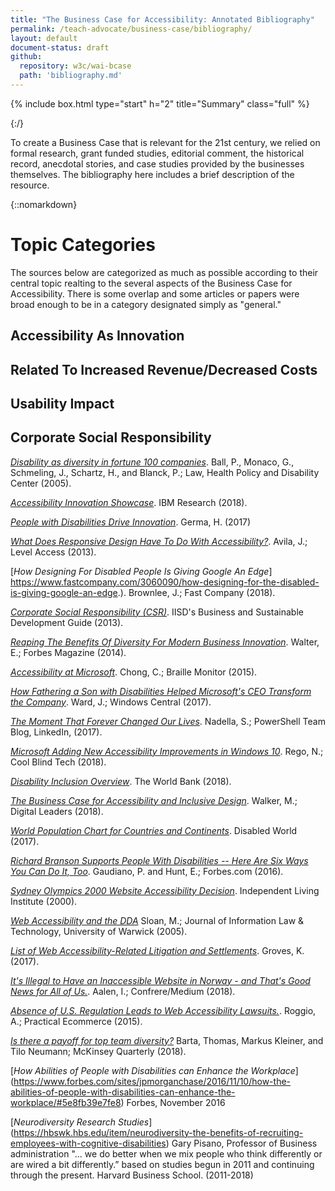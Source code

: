 ```yaml
---
title: "The Business Case for Accessibility: Annotated Bibliography"
permalink: /teach-advocate/business-case/bibliography/
layout: default
document-status: draft
github:
  repository: w3c/wai-bcase
  path: 'bibliography.md'
---
```

{% include box.html type="start" h="2" title="Summary" class="full" %}

{:/}

To create a Business Case that is relevant for the 21st century, we relied on formal research, grant funded studies, editorial comment, the historical record, anecdotal stories, and case studies provided by the businesses themselves. The bibliography here includes a brief description of the resource.      

{::nomarkdown}

# Topic Categories
The sources below are categorized as much as possible according to their central topic realting to the several aspects of the Business Case for Accessibility. There is some overlap and some articles or papers were broad enough to be in a category designated simply as "general."  

## Accessibility As Innovation

## Related To Increased Revenue/Decreased Costs

## Usability Impact

## Corporate Social Responsibility


[_Disability as diversity in fortune 100 companies_](https://onlinelibrary.wiley.com/doi/abs/10.1002/bsl.629). Ball, P., Monaco, G., Schmeling, J., Schartz, H., and Blanck, P.; Law, Health Policy and Disability Center (2005).



[_Accessibility Innovation Showcase_](https://www.ibm.com/able/research-projects.html). IBM Research (2018). 


[_People with Disabilities Drive Innovation_](https://habengirma.com/2017/09/13/people-with-disabilities-drive-innovation/). Germa, H. (2017)



[_What Does Responsive Design Have To Do With Accessibility?_](https://www.levelaccess.com/what-does-responsive-web-design-have-to-do-with-accessibility/). Avila, J.; Level Access (2013).


[_How Designing For Disabled People Is Giving Google An Edge_] https://www.fastcompany.com/3060090/how-designing-for-the-disabled-is-giving-google-an-edge.). Brownlee, J.; Fast Company (2018).


[_Corporate Social Responsibility (CSR)_](https://www.iisd.org/business/issues/sr.aspx). IISD's Business and Sustainable Development Guide (2013).


[_Reaping The Benefits Of Diversity For Modern Business Innovation_](https://www.forbes.com/sites/ekaterinawalter/2014/01/14/reaping-the-benefits-of-diversity-for-modern-business-innovation/#155c39652a8f). Walter, E.; Forbes Magazine (2014).



[_Accessibility at Microsoft_](https://nfb.org/images/nfb/publications/bm/bm15/bm1504/bm150403.htm). Chong, C.;  Braille Monitor (2015).


[_How Fathering a Son with Disabilities Helped Microsoft's CEO Transform the Company_](https://forums.windowscentral.com/windows-central-news-discussion/465496-how-fathering-son-disabilities-helped-microsofts-ceo-transform-company.html). Ward, J.; Windows Central (2017).



[_The Moment That Forever Changed Our Lives_](https://blogs.msdn.microsoft.com/accessibility/2017/10/21/satya-nadella-the-moment-that-forever-changed-our-lives/). Nadella, S.; PowerShell Team Blog, LinkedIn, (2017).


[_Microsoft Adding New Accessibility Improvements in Windows 10_](https://coolblindtech.com/microsoft-adding-new-accessibility-improvements-in-windows-10/). Rego, N.;  Cool Blind Tech (2018).


[_Disability Inclusion Overview_](http://www.worldbank.org/en/topic/disability). The World Bank (2018).


[_The Business Case for Accessibility and Inclusive Design_](https://digileaders.com/the-business-case-for-accessibility-and-inclusive-design/). Walker, M.; Digital Leaders (2018).



[_World Population Chart for Countries and Continents_](https://www.disabled-world.com/calculators-charts/wpc.php). Disabled World (2017).


[_Richard Branson Supports People With Disabilities -- Here Are Six Ways You Can Do It, Too_](https://www.forbes.com/sites/gaudianohunt/2016/10/31/richard-branson-supports-disabilities/#4da9aa36788e). Gaudiano, P. and Hunt, E.; Forbes.com (2016).

[^16]: [*Assessing the Value 0f Accessible Technologies for Organizations*](https://web.archive.org/web/20170710171528/https://mscorpmedia.azureedge.net/mscorpmedia/2016/07/Microsoft-TEI-Accessibility-Study_Edited_FINAL-v2.pdf). Parks, S. and Sedov V.; Forrester Research, Inc. (2017)


[_Sydney Olympics 2000 Website Accessibility Decision_](https://www.independentliving.org/docs5/sydney-olympics-blind-accessibility-decision.html). Independent Living Institute (2000).

[_Web Accessibility and the DDA_](https://warwick.ac.uk/fac/soc/law/elj/jilt/2001_2/sloan/) Sloan, M.; Journal of Information Law & Technology, University of Warwick (2005).


[_List of Web Accessibility-Related Litigation and Settlements_](http://www.karlgroves.com/2011/11/15/list-of-web-accessibility-related-litigation-and-settlements/). Groves, K. (2017).


[_It's Illegal to Have an Inaccessible Website in Norway - and That's Good News for All of Us._](https://medium.com/confrere/its-illegal-to-have-an-inaccessible-website-in-norway-and-that-s-good-news-for-all-of-us-b59a9e929d54). Aalen, I.; Confrere/Medium (2018).


[_Absence of U.S. Regulation Leads to Web Accessibility Lawsuits._](https://www.practicalecommerce.com/Absence-of-U-S-Regulation-Leads-to-Web-Accessibility-Lawsuits). Roggio, A.; Practical Ecommerce (2015).

[_Is there a payoff for top team diversity?_](https://www.mckinsey.com/business-functions/organization/our-insights/is-there-a-payoff-from-top-team-diversity)  Barta, Thomas, Markus Kleiner, and Tilo Neumann; McKinsey Quarterly (2018).

[_How Abilities of People with Disabilities can Enhance the Workplace_] (https://www.forbes.com/sites/jpmorganchase/2016/11/10/how-the-abilities-of-people-with-disabilities-can-enhance-the-workplace/#5e8fb39e7fe8) Forbes, November 2016 

[_Neurodiversity Research Studies_] (https://hbswk.hbs.edu/item/neurodiversity-the-benefits-of-recruiting-employees-with-cognitive-disabilities) Gary Pisano, Professor of Business administration "... we do better when we mix people who think differently or are wired a bit differently.” based on studies begun in 2011 and continuing through the present. Harvard Business School. (2011-2018)




